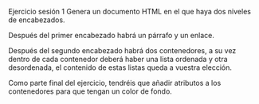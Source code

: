 Ejercicio sesión 1
Genera un documento HTML en el que haya dos niveles de encabezados.


Después del primer encabezado habrá un párrafo y un enlace.


Después del segundo encabezado habrá dos contenedores, a su vez dentro de cada contenedor deberá haber una lista ordenada y otra desordenada, el contenido de estas listas queda a vuestra elección.


Como parte final del ejercicio, tendréis que añadir atributos a los contenedores para que tengan un color de fondo.
